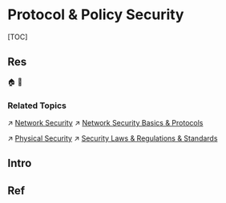 # Protocol & Policy Security

[TOC]



## Res
🏠 
🚧 


### Related Topics
↗ [Network Security](../../Network%20Security/Network%20Security.md)
↗ [Network Security Basics & Protocols](../../Network%20Security/🏇%20Network%20Security%20Basics%20&%20Protocols/Network%20Security%20Basics%20&%20Protocols.md)

↗ [Physical Security](../../Physical%20Security/Physical%20Security.md)
↗ [Security Laws & Regulations & Standards](../👩🏻‍⚖️%20Security%20Laws%20&%20Regulations%20&%20Standards/Security%20Laws%20&%20Regulations%20&%20Standards.md)



## Intro



## Ref
